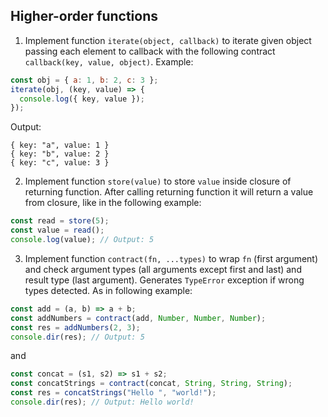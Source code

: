 ## Higher-order functions

1. Implement function `iterate(object, callback)` to iterate given object
passing each element to callback with the following contract
`callback(key, value, object)`. Example:

```js
const obj = { a: 1, b: 2, c: 3 };
iterate(obj, (key, value) => {
  console.log({ key, value });
});
```
Output:
```
{ key: "a", value: 1 }
{ key: "b", value: 2 }
{ key: "c", value: 3 }
```

2. Implement function `store(value)` to store `value` inside closure of
returning function. After calling returning function it will return a value
from closure, like in the following example:

```js
const read = store(5);
const value = read();
console.log(value); // Output: 5
```

3. Implement function `contract(fn, ...types)` to wrap `fn` (first argument) and
check argument types (all arguments except first and last) and result type (last
argument). Generates `TypeError` exception if wrong types detected. As in
following example:

```js
const add = (a, b) => a + b;
const addNumbers = contract(add, Number, Number, Number);
const res = addNumbers(2, 3);
console.dir(res); // Output: 5
```
and
```js
const concat = (s1, s2) => s1 + s2;
const concatStrings = contract(concat, String, String, String);
const res = concatStrings("Hello ", "world!");
console.dir(res); // Output: Hello world!
```
